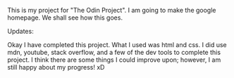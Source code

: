 <!-- @format -->

This is my project for "The Odin Project". I am going to make the google
homepage. We shall see how this goes.

Updates:

<!-- 1. Got the header positioned close, still needs a few tweeks and got the profile
   image rounded.
2. Got the logo in the correct position.
3. Have the footer roughly laid out, still some position to improve on.
4. Still have to work on the form itself. Getting the search buttons placed and
   styled as well. -->

Okay I have completed this project. What I used was html and css. I did use mdn,
youtube, stack overflow, and a few of the dev tools to complete this project. I
think there are some things I could improve upon; however, I am still happy
about my progress! xD

